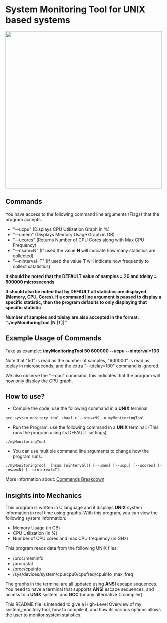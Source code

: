 # System Monitoring Tool for UNIX based systems
<img width=500 src="https://github.com/user-attachments/assets/4c78568f-c61b-46e7-a205-5b3922d52061">


## Commands
You have access to the following command line arguments (Flags) that the program accepts:
- "--ucpu" (Displays CPU Utilization Graph in %)
- "--umem" (Displays Memory Usage Graph in GB)
- "--ucores" (Returns Number of CPU Cores along with Max CPU Frequency)
- "--nsam=N" (If used the value **N** will indicate how many statistics are collected)
- "--ninterval=T" (If used the value **T** will indicate how frequently to collect satatistics)

**It should be noted that the DEFAULT value of samples = 20 and tdelay = 500000 microseconds**

**It should also be noted that by DEFAULT all statistics are displayed (Memory, CPU, Cores). If a command line argument is passed to display a specific statistic, then the program defaults to only displaying that specific statistic**

**Number of samples and tdelay are also accepted in the format: "./myMonitoringTool [N [T]]"**

## Example Usage of Commands
Take as example:**./myMonitoringTool 50 600000 --ucpu --ninterval=100**

Note that "50" is read as the number of samples, "600000" is read as tdelay in microseconds, and the extra "--tdelay=100" command is ignored.

We also observe the "--cpu" command, this indicates that the program will now only display the CPU graph.


## How to use?
- Compile the code, use the following command in a **UNIX** terminal:
```
gcc system_monitory_tool_shaaf.c --std=c99 -o myMonitoringTool
```
- Run the Program, use the following command in a **UNIX** terminal: (This runs the program using its DEFAULT settings)
```
./myMonitoringTool
 ```
- You can use multiple command line arguments to change how the program runs:
``` 
./myMonitoringTool  [nsam [ninterval]] [--umem] [--ucpu] [--ucores] [--nsam=N] [--ninterval=T]
```

More information about: [Commands Breakdown](#commands)


## Insights into Mechanics
This program is written in C language and it displays **UNIX** system information in real time using graphs.
With this program, you can view the following system information:
- Memory Usage (in GB)
- CPU Utilization (in %)
- Number of CPU cores and max CPU frequency (in GHz)

This program reads data from the following UNIX files:
- /proc/meminfo
- /proc/stat
- /proc/cpuinfo
- /sys/devices/system/cpu/cpu0/cpufreq/cpuinfo_max_freq

The graphs in the terminal are all updated using **ANSI** escape sequences.
You need to have a terminal that supports **ANSI** escape sequences, and access to a **UNIX** system, and **GCC** (or any alternative C compiler).

This README file is intended to give a High-Level Overview of my system_monitory tool, how to compile it, and how its various options allows the user to monitor system statistics.
